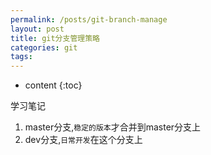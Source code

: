 ```yaml
---
permalink: /posts/git-branch-manage
layout: post
title: git分支管理策略
categories: git
tags:
---
```


* content
{:toc}

学习笔记




1. master分支,`稳定的版本`才合并到master分支上
2. dev分支,`日常开发`在这个分支上
